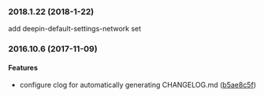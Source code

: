 ### 2018.1.22 (2018-1-22)
add deepin-default-settings-network set


### 2016.10.6 (2017-11-09)


#### Features

*   configure clog for automatically  generating CHANGELOG.md ([b5ae8c5f](https://github.com/linuxdeepin/default-settings/commit/b5ae8c5f094ed3bc6cbc8b12f9671c8ab2e9f146))



